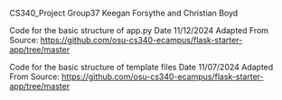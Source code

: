 CS340_Project
Group37 
Keegan Forsythe and Christian Boyd

Code for the basic structure of app.py
Date 11/12/2024
Adapted From 
Source: https://github.com/osu-cs340-ecampus/flask-starter-app/tree/master

Code for the basic structure of template files
Date 11/07/2024
Adapted From 
Source: https://github.com/osu-cs340-ecampus/flask-starter-app/tree/master
